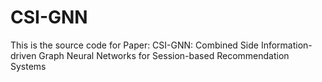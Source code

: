# CSI-GNN
This is the source code for Paper: CSI-GNN: Combined Side Information-driven Graph Neural Networks for Session-based Recommendation Systems
